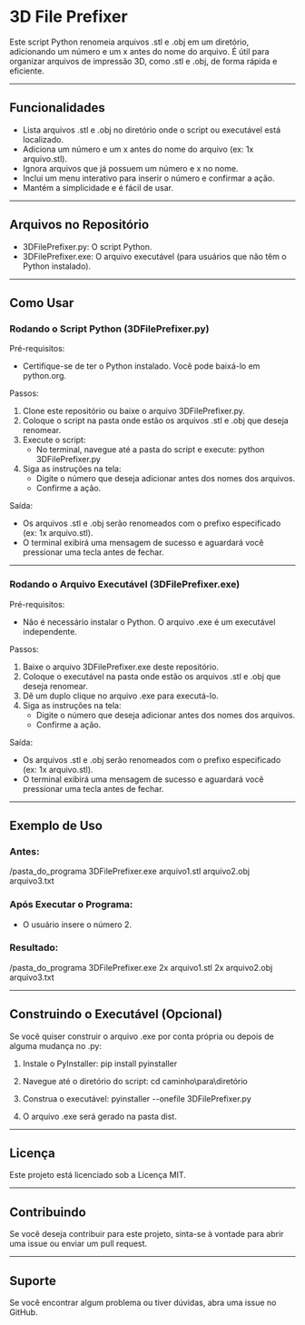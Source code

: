 # 3D File Prefixer

Este script Python renomeia arquivos .stl e .obj em um diretório, adicionando um número e um x antes do nome do arquivo. É útil para organizar arquivos de impressão 3D, como .stl e .obj, de forma rápida e eficiente.

---

## Funcionalidades
- Lista arquivos .stl e .obj no diretório onde o script ou executável está localizado.
- Adiciona um número e um x antes do nome do arquivo (ex: 1x arquivo.stl).
- Ignora arquivos que já possuem um número e x no nome.
- Inclui um menu interativo para inserir o número e confirmar a ação.
- Mantém a simplicidade e é fácil de usar.

---

## Arquivos no Repositório
- 3DFilePrefixer.py: O script Python.
- 3DFilePrefixer.exe: O arquivo executável (para usuários que não têm o Python instalado).

---

## Como Usar

### Rodando o Script Python (3DFilePrefixer.py)
Pré-requisitos:
- Certifique-se de ter o Python instalado. Você pode baixá-lo em python.org.

Passos:
1. Clone este repositório ou baixe o arquivo 3DFilePrefixer.py.
2. Coloque o script na pasta onde estão os arquivos .stl e .obj que deseja renomear.
3. Execute o script:
   - No terminal, navegue até a pasta do script e execute:
     python 3DFilePrefixer.py
4. Siga as instruções na tela:
   - Digite o número que deseja adicionar antes dos nomes dos arquivos.
   - Confirme a ação.

Saída:
- Os arquivos .stl e .obj serão renomeados com o prefixo especificado (ex: 1x arquivo.stl).
- O terminal exibirá uma mensagem de sucesso e aguardará você pressionar uma tecla antes de fechar.

---

### Rodando o Arquivo Executável (3DFilePrefixer.exe)
Pré-requisitos:
- Não é necessário instalar o Python. O arquivo .exe é um executável independente.

Passos:
1. Baixe o arquivo 3DFilePrefixer.exe deste repositório.
2. Coloque o executável na pasta onde estão os arquivos .stl e .obj que deseja renomear.
3. Dê um duplo clique no arquivo .exe para executá-lo.
4. Siga as instruções na tela:
   - Digite o número que deseja adicionar antes dos nomes dos arquivos.
   - Confirme a ação.

Saída:
- Os arquivos .stl e .obj serão renomeados com o prefixo especificado (ex: 1x arquivo.stl).
- O terminal exibirá uma mensagem de sucesso e aguardará você pressionar uma tecla antes de fechar.

---

## Exemplo de Uso

### Antes:
/pasta_do_programa
    3DFilePrefixer.exe
    arquivo1.stl
    arquivo2.obj
    arquivo3.txt

### Após Executar o Programa:
- O usuário insere o número 2.

### Resultado:
/pasta_do_programa
    3DFilePrefixer.exe
    2x arquivo1.stl
    2x arquivo2.obj
    arquivo3.txt

---

## Construindo o Executável (Opcional)
Se você quiser construir o arquivo .exe por conta própria ou depois de alguma mudança no .py:

1. Instale o PyInstaller:
   pip install pyinstaller

2. Navegue até o diretório do script:
   cd caminho\para\diretório

3. Construa o executável:
   pyinstaller --onefile 3DFilePrefixer.py

4. O arquivo .exe será gerado na pasta dist.

---

## Licença
Este projeto está licenciado sob a Licença MIT.

---

## Contribuindo
Se você deseja contribuir para este projeto, sinta-se à vontade para abrir uma issue ou enviar um pull request.

---

## Suporte
Se você encontrar algum problema ou tiver dúvidas, abra uma issue no GitHub.

